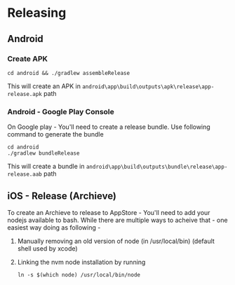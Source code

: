 # Releasing

## Android

### Create APK

```
cd android && ./gradlew assembleRelease
```

This will create an APK in `android\app\build\outputs\apk\release\app-release.apk` path

### Android - Google Play Console
On Google play - You'll need to create a release bundle. Use following command to generate the bundle
```
cd android
./gradlew bundleRelease
```
This will create a bundle in `android\app\build\outputs\bundle\release\app-release.aab` path

## iOS - Release (Archieve)
To create an Archieve to release to AppStore - You'll need to add your nodejs available to bash. While there are multiple ways to acheive that - one easiest way doing as following -

1. Manually removing an old version of node (in /usr/local/bin) (default shell used by xcode)
2. Linking the nvm node installation by running

    ```
    ln -s $(which node) /usr/local/bin/node
    ```